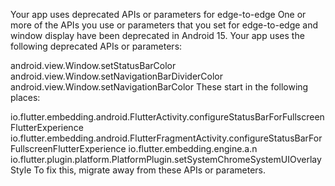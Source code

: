 Your app uses deprecated APIs or parameters for edge-to-edge
One or more of the APIs you use or parameters that you set for edge-to-edge and window display have been deprecated in Android 15. Your app uses the following deprecated APIs or parameters:

android.view.Window.setStatusBarColor
android.view.Window.setNavigationBarDividerColor
android.view.Window.setNavigationBarColor
These start in the following places:

io.flutter.embedding.android.FlutterActivity.configureStatusBarForFullscreenFlutterExperience
io.flutter.embedding.android.FlutterFragmentActivity.configureStatusBarForFullscreenFlutterExperience
io.flutter.embedding.engine.a.n
io.flutter.plugin.platform.PlatformPlugin.setSystemChromeSystemUIOverlayStyle
To fix this, migrate away from these APIs or parameters.